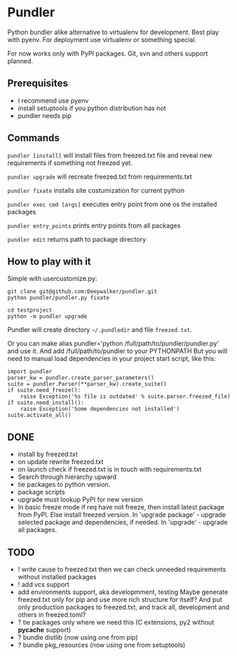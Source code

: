 Pundler
=======

Python bundler alike alternative to virtualenv for development. Best play with pyenv.
For deployment use virtualenv or something special.

For now works only with PyPI packages.
Git, svn and others support planned.


Prerequisites
-------------

- I recommend use pyenv
- install setuptools if you python distribution has not
- pundler needs pip


Commands
--------

`pundler [install]` will install files from freezed.txt file and reveal
    new requirements if something not freezed yet.

`pundler upgrade` will recreate freezed.txt from requirements.txt

`pundler fixate` installs site costumization for current python

`pundler exec cmd [args]` executes entry point from one os the installed packages

`pundler entry_points` prints entry points from all packages

`pundler edit` returns path to package directory


How to play with it
-------------------

Simple with usercustomize.py:

    git clone git@github.com:Deepwalker/pundler.git
    python pundler/pundler.py fixate

    cd testproject
    python -m pundler upgrade

Pundler will create directory `~/.pundledir` and file `freezed.txt`.

Or you can make alias pundler='python /full/path/to/pundler/pundler.py' and use it.
And add /full/path/to/pundler to your PYTHONPATH
But you will need to manual load dependencies in your project start script, like this:

    import pundler
    parser_kw = pundler.create_parser_parameters()
    suite = pundler.Parser(**parser_kw).create_suite()
    if suite.need_freeze():
        raise Exception('%s file is outdated' % suite.parser.freezed_file)
    if suite.need_install():
        raise Exception('Some dependencies not installed')
    suite.activate_all()


DONE
----
- install by freezed.txt
- on update rewrite freezed.txt
- on launch check if freezed.txt is in touch with requirements.txt
- Search through hierarchy upward
- tie packages to python version.
- package scripts
- upgrade must lookup PyPI for new version
- In basic freeze mode if req have not freeze, then install latest package from PyPI. Else install freezed version.
  In 'upgrade package' - upgrade selected package and dependencies, if needed.
  In 'upgrade' - upgrade all packages.


TODO
----
- ! write cause to freezed.txt then we can check unneeded requirements without installed packages
- ! add vcs support
- add environments support, aka developmment, testing
Maybe generate freezed.txt only for pip and use more rich structure for itself?
And put only production packages to freezed.txt, and track all, development and others in freezed.toml?
- ? tie packages only where we need this (C extensions, py2 without __pycache__ support)
- ? bundle distlib (now using one from pip)
- ? bundle pkg_resources (now using one from setuptools)